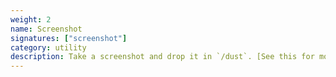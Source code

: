 ```yaml
---
weight: 2
name: Screenshot
signatures: ["screenshot"]
category: utility
description: Take a screenshot and drop it in `/dust`. [See this for more info.](https://monome.org/docs/norns/help/#png)
---
```

